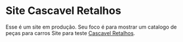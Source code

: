 # Site Cascavel Retalhos
Esse é um site em produção.
Seu foco é para mostrar um catalogo de peças para carros
Site para teste [Cascavel Retalhos](https://vinnialves.github.io/Retalhos/Home.html).
